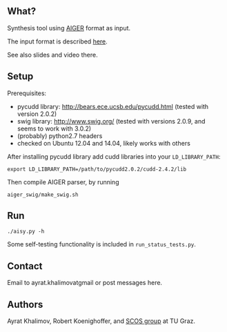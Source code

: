 ## What?

Synthesis tool using [AIGER](http://fmv.jku.at/aiger/) format as input.

The input format is described [here](https://verify.iaik.tugraz.at/research/bin/view/Ausgewaehltekapitel/PartII).

See also slides and video there.


## Setup
Prerequisites:

  - pycudd library: http://bears.ece.ucsb.edu/pycudd.html
    (tested with version 2.0.2)
  - swig library: http://www.swig.org/
    (tested with versions 2.0.9, and seems to work with 3.0.2)
  - (probably) python2.7 headers
  - checked on Ubuntu 12.04 and 14.04, likely works with others

After installing pycudd library add cudd libraries into your `LD_LIBRARY_PATH`:

    export LD_LIBRARY_PATH=/path/to/pycudd2.0.2/cudd-2.4.2/lib

Then compile AIGER parser, by running

    aiger_swig/make_swig.sh


## Run

    ./aisy.py -h

Some self-testing functionality is included in `run_status_tests.py`.


## Contact
Email to ayrat.khalimovatgmail or post messages here.


## Authors
Ayrat Khalimov, Robert Koenighoffer, and [SCOS group](http://www.iaik.tugraz.at/content/research/scos/) at TU Graz.


